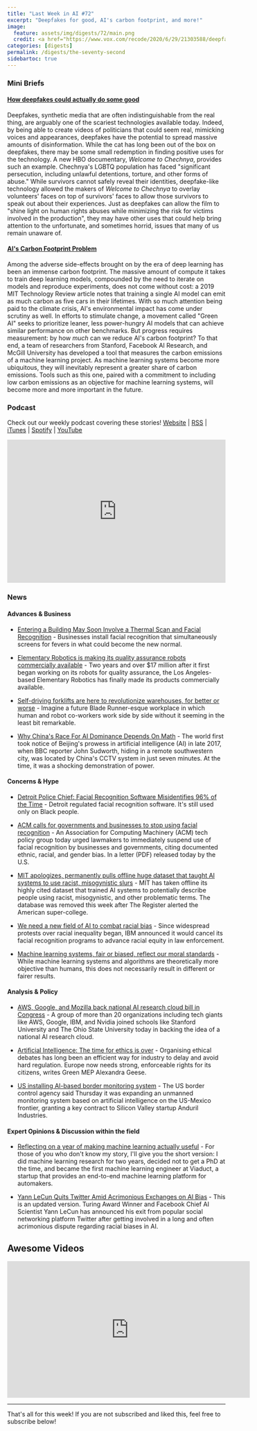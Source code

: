 ```yaml
---
title: "Last Week in AI #72"
excerpt: "Deepfakes for good, AI's carbon footprint, and more!"
image:
  feature: assets/img/digests/72/main.png
  credit: <a href="https://www.vox.com/recode/2020/6/29/21303588/deepfakes-anonymous-artificial-intelligence-welcome-to-chechnya"> Rebecca Heilweil / Vox </a>
categories: [digests]
permalink: /digests/the-seventy-second
sidebartoc: true
---
```


### Mini Briefs

#### [How deepfakes could actually do some good](https://www.vox.com/recode/2020/6/29/21303588/deepfakes-anonymous-artificial-intelligence-welcome-to-chechnya)

Deepfakes, synthetic media that are often indistinguishable from the real thing, are arguably one of the scariest technologies available today. Indeed, by being able to create videos of politicians that could seem real, mimicking voices and appearances, deepfakes have the potential to spread massive amounts of disinformation. While the cat has long been out of the box on deepfakes, there may be some small redemption in finding positive uses for the technology. A new HBO documentary, _Welcome to Chechnya_, provides such an example. Chechnya's LGBTQ population has faced "significant persecution, including unlawful detentions, torture, and other forms of abuse." While survivors cannot safely reveal their identities, deepfake-like technology allowed the makers of _Welcome to Chechnya_ to overlay volunteers' faces on top of survivors' faces to allow those survivors to speak out about their experiences. Just as deepfakes can allow the film to "shine light on human rights abuses while minimizing the risk for victims involved in the production", they may have other uses that could help bring attention to the unfortunate, and sometimes horrid, issues that many of us remain unaware of.

#### [AI's Carbon Footprint Problem](https://hai.stanford.edu/blog/ais-carbon-footprint-problem)

Among the adverse side-effects brought on by the era of deep learning has been an immense carbon footprint. The massive amount of compute it takes to train deep learning models, compounded by the need to iterate on models and reproduce experiments, does not come without cost: a 2019 MIT Technology Review article notes that training a single AI model can emit as much carbon as five cars in their lifetimes. With so much attention being paid to the climate crisis, AI's environmental impact has come under scrutiny as well. In efforts to stimulate change, a movement called "Green AI" seeks to prioritize leaner, less power-hungry AI models that can achieve similar performance on other benchmarks. But progress requires measurement: by how _much_ can we reduce AI's carbon footprint? To that end, a team of researchers from Stanford, Facebook AI Research, and McGill University has developed a tool that measures the carbon emissions of a machine learning project. As machine learning systems become more ubiquitous, they will inevitably represent a greater share of carbon emissions. Tools such as this one, paired with a commitment to including low carbon emissions as an objective for machine learning systems, will become more and more important in the future.


### Podcast

Check out our weekly podcast covering these stories!
[Website](https://aitalk.podbean.com) \|
[RSS](https://feed.podbean.com/aitalk/feed.xml) \|
[iTunes](https://podcasts.apple.com/us/podcast/lets-talk-ai/id1502782720) \|
[Spotify](https://open.spotify.com/show/17HiNdxcoKJLLNibIAyUch) \|
[YouTube](https://www.youtube.com/channel/UCKARTq-t5SPMzwtft8FWwnA)
<iframe title="Let's Talk AI" id="multi_iframe" class="podcast_embed"
 src="https://www.podbean.com/media/player/multi?playlist=http%3A%2F%2Fplaylist.podbean.com%2F7703921%2Fplaylist_multi.xml&vjs=1&kdsowie31j4k1jlf913=4975ccdd28d39e38bf5a1ccaf0c6ca4337fa996b&size=430&skin=9&episode_list_bg=%23ffffff&bg_left=%23000000&bg_mid=%230c5056&bg_right=%232a1844&podcast_title_color=%23c4c4c4&episode_title_color=%23ffffff&auto=0&share=1&fonts=Helvetica&download=0&rtl=0&show_playlist_recent_number=10&pbad=1"
 scrolling="yes" allowfullscreen="" width="100%" height="330" frameborder="0"></iframe>

### News
#### Advances & Business

* [Entering a Building May Soon Involve a Thermal Scan and Facial Recognition](https://spectrum.ieee.org/the-human-os/biomedical/devices/entering-a-building-may-soon-involve-a-thermal-scan-and-facial-recognition) - Businesses install facial recognition that simultaneously screens for fevers in what could become the new normal.

* [Elementary Robotics is making its quality assurance robots commercially available](https://techcrunch.com/2020/06/30/elementary-robotics-is-making-its-quality-assurance-robots-commercially-available/) - Two years and over $17 million after it first began working on its robots for quality assurance, the Los Angeles-based Elementary Robotics has finally made its products commercially available.

* [Self-driving forklifts are here to revolutionize warehouses, for better or worse](https://www.digitaltrends.com/news/third-wave-automation-autonomous-forklifts/) - Imagine a future Blade Runner-esque workplace in which human and robot co-workers work side by side without it seeming in the least bit remarkable.

* [Why China's Race For AI Dominance Depends On Math](https://nationalinterest.org/feature/why-chinas-race-ai-dominance-depends-math-163809) - The world first took notice of Beijing's prowess in artificial intelligence (AI) in late 2017, when BBC reporter John Sudworth, hiding in a remote southwestern city, was located by China's CCTV system in just seven minutes. At the time, it was a shocking demonstration of power.

#### Concerns & Hype

* [Detroit Police Chief: Facial Recognition Software Misidentifies 96% of the Time](https://www.vice.com/en_us/article/dyzykz/detroit-police-chief-facial-recognition-software-misidentifies-96-of-the-time) - Detroit regulated facial recognition software. It's still used only on Black people.

* [ACM calls for governments and businesses to stop using facial recognition](https://venturebeat.com/2020/06/30/acm-calls-for-governments-and-businesses-to-stop-using-facial-recognition/) - An Association for Computing Machinery (ACM) tech policy group today urged lawmakers to immediately suspend use of facial recognition by businesses and governments, citing documented ethnic, racial, and gender bias. In a letter (PDF) released today by the U.S.

* [MIT apologizes, permanently pulls offline huge dataset that taught AI systems to use racist, misogynistic slurs](https://www.theregister.com/2020/07/01/mit_dataset_removed/) - MIT has taken offline its highly cited dataset that trained AI systems to potentially describe people using racist, misogynistic, and other problematic terms. The database was removed this week after The Register alerted the American super-college.

* [We need a new field of AI to combat racial bias](https://techcrunch.com/2020/07/03/we-need-a-new-field-of-ai-to-combat-racial-bias/) - Since widespread protests over racial inequality began, IBM announced it would cancel its facial recognition programs to advance racial equity in law enforcement.

* [Machine learning systems, fair or biased, reflect our moral standards](https://www.scmp.com/tech/innovation/article/3090961/machine-learning-systems-fair-or-biased-reflect-our-moral-standards) - While machine learning systems and algorithms are theoretically more objective than humans, this does not necessarily result in different or fairer results.

#### Analysis & Policy

* [AWS, Google, and Mozilla back national AI research cloud bill in Congress](https://venturebeat.com/2020/06/30/aws-google-and-mozilla-back-national-ai-research-cloud-bill-in-congress/) - A group of more than 20 organizations including tech giants like AWS, Google, IBM, and Nvidia joined schools like Stanford University and The Ohio State University today in backing the idea of a national AI research cloud.

* [Artificial Intelligence: The time for ethics is over](https://www.euractiv.com/section/digital/opinion/artificial-intelligence-the-time-for-ethics-is-over/) - Organising ethical debates has long been an efficient way for industry to delay and avoid hard regulation. Europe now needs strong, enforceable rights for its citizens, writes Green MEP Alexandra Geese.

* [US installing AI-based border monitoring system](https://news.yahoo.com/us-installing-ai-based-border-monitoring-system-212843918.html) - The US border control agency said Thursday it was expanding an unmanned monitoring system based on artificial intelligence on the US-Mexico frontier, granting a key contract to Silicon Valley startup Anduril Industries.

#### Expert Opinions & Discussion within the field

* [Reflecting on a year of making machine learning actually useful](https://www.shreya-shankar.com/making-ml-work/) - For those of you who don't know my story, I'll give you the short version: I did machine learning research for two years, decided not to get a PhD at the time, and became the first machine learning engineer at Viaduct, a startup that provides an end-to-end machine learning platform for automakers.

* [Yann LeCun Quits Twitter Amid Acrimonious Exchanges on AI Bias](https://syncedreview.com/2020/06/30/yann-lecun-quits-twitter-amid-acrimonious-exchanges-on-ai-bias/) - This is an updated version. Turing Award Winner and Facebook Chief AI Scientist Yann LeCun has announced his exit from popular social networking platform Twitter after getting involved in a long and often acrimonious dispute regarding racial biases in AI.


## Awesome Videos

<iframe width="560" height="315" src="https://www.youtube.com/embed/Y-6DzI-krUQ" frameborder="0" allow="accelerometer; autoplay; encrypted-media; gyroscope; picture-in-picture" allowfullscreen></iframe>

<hr>

That's all for this week! If you are not subscribed and liked this, feel free to subscribe below!
